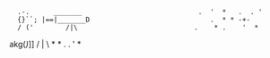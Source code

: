       .-.      _______                             .  '  *   .  . '
      {}``; |==|_______D                              .  * * -+-  
      / ('        /|\                             .    * .    '  *
akg\(_)_]]      /  |  \                            *   *  .   .
                                                     '   *
